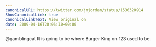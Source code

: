```yaml
---
canonicalURL: https://twitter.com/jmjordan/status/1536320914
ShowCanonicalLink: true
CanonicalLinkText: View original on
date: 2009-04-16T20:06:10+00:00
---
```

@gamblingcat It is going to be where Burger King on 123 used to be.